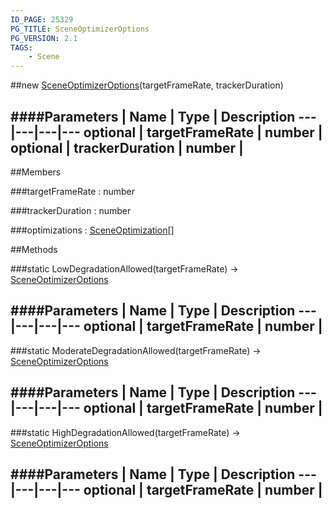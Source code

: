 ```yaml
---
ID_PAGE: 25329
PG_TITLE: SceneOptimizerOptions
PG_VERSION: 2.1
TAGS:
    - Scene
---
```

##new [SceneOptimizerOptions](/classes/SceneOptimizerOptions)(targetFrameRate, trackerDuration)







####Parameters
 | Name | Type | Description
---|---|---|---
optional | targetFrameRate | number | 
optional | trackerDuration | number | 
---

##Members

###targetFrameRate : number






###trackerDuration : number






###optimizations : [SceneOptimization](/classes/SceneOptimization)[]














##Methods

###static LowDegradationAllowed(targetFrameRate) &rarr; [SceneOptimizerOptions](/classes/SceneOptimizerOptions)





####Parameters
 | Name | Type | Description
---|---|---|---
optional | targetFrameRate | number | 
---

###static ModerateDegradationAllowed(targetFrameRate) &rarr; [SceneOptimizerOptions](/classes/SceneOptimizerOptions)





####Parameters
 | Name | Type | Description
---|---|---|---
optional | targetFrameRate | number | 
---

###static HighDegradationAllowed(targetFrameRate) &rarr; [SceneOptimizerOptions](/classes/SceneOptimizerOptions)

####Parameters
 | Name | Type | Description
---|---|---|---
optional | targetFrameRate | number | 
---
